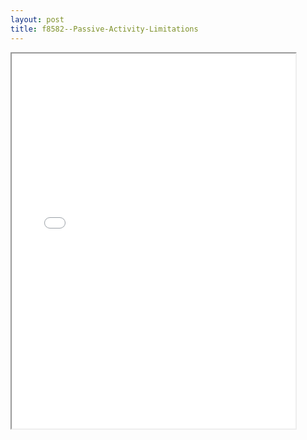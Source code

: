 ```yaml
---
layout: post
title: f8582--Passive-Activity-Limitations
---
```


<div class="pdf-container">
<iframe src="/ea/_pdf-2-md/f8582--Passive-Activity-Limitations.pdf" height="600" width="90%" allowFullScreen="true"></iframe>
</div>

